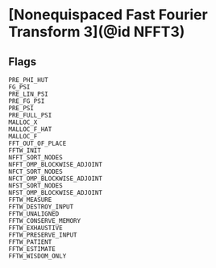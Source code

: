 # [Nonequispaced Fast Fourier Transform 3](@id NFFT3)

## Flags 

```@docs
PRE_PHI_HUT
FG_PSI
PRE_LIN_PSI
PRE_FG_PSI
PRE_PSI
PRE_FULL_PSI
MALLOC_X
MALLOC_F_HAT
MALLOC_F
FFT_OUT_OF_PLACE
FFTW_INIT
NFFT_SORT_NODES
NFFT_OMP_BLOCKWISE_ADJOINT
NFCT_SORT_NODES
NFCT_OMP_BLOCKWISE_ADJOINT
NFST_SORT_NODES
NFST_OMP_BLOCKWISE_ADJOINT
FFTW_MEASURE
FFTW_DESTROY_INPUT
FFTW_UNALIGNED
FFTW_CONSERVE_MEMORY
FFTW_EXHAUSTIVE
FFTW_PRESERVE_INPUT
FFTW_PATIENT
FFTW_ESTIMATE
FFTW_WISDOM_ONLY
```
